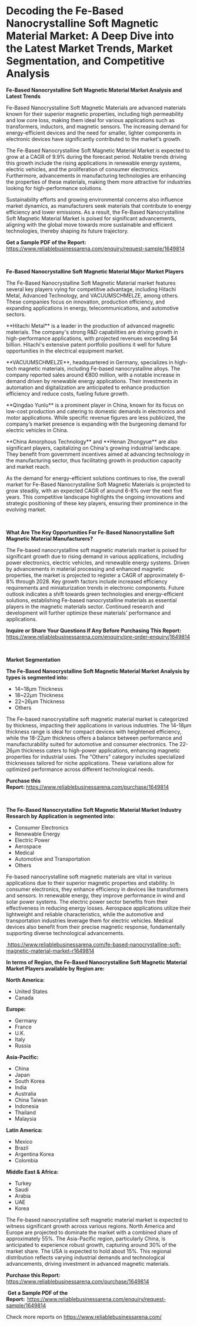 <p><h1>Decoding the Fe-Based Nanocrystalline Soft Magnetic Material Market: A Deep Dive into the Latest Market Trends, Market Segmentation, and Competitive Analysis</h1></p><p><strong>Fe-Based Nanocrystalline Soft Magnetic Material Market Analysis and Latest Trends</strong></p>
<p><p>Fe-Based Nanocrystalline Soft Magnetic Materials are advanced materials known for their superior magnetic properties, including high permeability and low core loss, making them ideal for various applications such as transformers, inductors, and magnetic sensors. The increasing demand for energy-efficient devices and the need for smaller, lighter components in electronic devices have significantly contributed to the market's growth.</p><p>The Fe-Based Nanocrystalline Soft Magnetic Material Market is expected to grow at a CAGR of 9.9% during the forecast period. Notable trends driving this growth include the rising applications in renewable energy systems, electric vehicles, and the proliferation of consumer electronics. Furthermore, advancements in manufacturing technologies are enhancing the properties of these materials, making them more attractive for industries looking for high-performance solutions. </p><p>Sustainability efforts and growing environmental concerns also influence market dynamics, as manufacturers seek materials that contribute to energy efficiency and lower emissions. As a result, the Fe-Based Nanocrystalline Soft Magnetic Material Market is poised for significant advancements, aligning with the global move towards more sustainable and efficient technologies, thereby shaping its future trajectory.</p></p>
<p><strong>Get a Sample PDF of the Report:&nbsp;</strong> <a href="https://www.reliablebusinessarena.com/enquiry/request-sample/1649814?utm_campaign=3268&utm_medium=2&utm_source=Github&utm_content=ia&utm_term=26032025&utm_id=fe-based-nanocrystalline-soft-magnetic-material">https://www.reliablebusinessarena.com/enquiry/request-sample/1649814</a></p>
<p>&nbsp;</p>
<p><strong>Fe-Based Nanocrystalline Soft Magnetic Material Major Market Players</strong></p>
<p><p>The Fe-Based Nanocrystalline Soft Magnetic Material market features several key players vying for competitive advantage, including Hitachi Metal, Advanced Technology, and VACUUMSCHMELZE, among others. These companies focus on innovation, production efficiency, and expanding applications in energy, telecommunications, and automotive sectors.</p><p>**Hitachi Metal** is a leader in the production of advanced magnetic materials. The company's strong R&D capabilities are driving growth in high-performance applications, with projected revenues exceeding $4 billion. Hitachi's extensive patent portfolio positions it well for future opportunities in the electrical equipment market.</p><p>**VACUUMSCHMELZE**, headquartered in Germany, specializes in high-tech magnetic materials, including Fe-based nanocrystalline alloys. The company reported sales around €800 million, with a notable increase in demand driven by renewable energy applications. Their investments in automation and digitalization are anticipated to enhance production efficiency and reduce costs, fueling future growth.</p><p>**Qingdao Yunlu** is a prominent player in China, known for its focus on low-cost production and catering to domestic demands in electronics and motor applications. While specific revenue figures are less publicized, the company’s market presence is expanding with the burgeoning demand for electric vehicles in China.</p><p>**China Amorphous Technology** and **Henan Zhongyue** are also significant players, capitalizing on China's growing industrial landscape. They benefit from government incentives aimed at advancing technology in the manufacturing sector, thus facilitating growth in production capacity and market reach.</p><p>As the demand for energy-efficient solutions continues to rise, the overall market for Fe-Based Nanocrystalline Soft Magnetic Materials is projected to grow steadily, with an expected CAGR of around 6-8% over the next five years. This competitive landscape highlights the ongoing innovations and strategic positioning of these key players, ensuring their prominence in the evolving market.</p></p>
<p>&nbsp;</p>
<p><strong>What Are The Key Opportunities For Fe-Based Nanocrystalline Soft Magnetic Material Manufacturers?</strong></p>
<p><p>The Fe-based nanocrystalline soft magnetic materials market is poised for significant growth due to rising demand in various applications, including power electronics, electric vehicles, and renewable energy systems. Driven by advancements in material processing and enhanced magnetic properties, the market is projected to register a CAGR of approximately 6-8% through 2028. Key growth factors include increased efficiency requirements and miniaturization trends in electronic components. Future outlook indicates a shift towards green technologies and energy-efficient solutions, establishing Fe-based nanocrystalline materials as essential players in the magnetic materials sector. Continued research and development will further optimize these materials' performance and applications.</p></p>
<p><strong>Inquire or Share Your Questions If Any Before Purchasing This Report:</strong> <a href="https://www.reliablebusinessarena.com/enquiry/pre-order-enquiry/1649814?utm_campaign=3268&utm_medium=2&utm_source=Github&utm_content=ia&utm_term=26032025&utm_id=fe-based-nanocrystalline-soft-magnetic-material">https://www.reliablebusinessarena.com/enquiry/pre-order-enquiry/1649814</a></p>
<p>&nbsp;</p>
<p><strong>Market Segmentation</strong></p>
<p><strong>The Fe-Based Nanocrystalline Soft Magnetic Material Market Analysis by types is segmented into:</strong></p>
<p><ul><li>14~18μm Thickness</li><li>18~22μm Thickness</li><li>22~26μm Thickness</li><li>Others</li></ul></p>
<p><p>The Fe-based nanocrystalline soft magnetic material market is categorized by thickness, impacting their applications in various industries. The 14-18μm thickness range is ideal for compact devices with heightened efficiency, while the 18-22μm thickness offers a balance between performance and manufacturability suited for automotive and consumer electronics. The 22-26μm thickness caters to high-power applications, enhancing magnetic properties for industrial uses. The "Others" category includes specialized thicknesses tailored for niche applications. These variations allow for optimized performance across different technological needs.</p></p>
<p><strong>Purchase this Report:&nbsp;</strong><a href="https://www.reliablebusinessarena.com/purchase/1649814?utm_campaign=3268&utm_medium=2&utm_source=Github&utm_content=ia&utm_term=26032025&utm_id=fe-based-nanocrystalline-soft-magnetic-material">https://www.reliablebusinessarena.com/purchase/1649814</a></p>
<p>&nbsp;</p>
<p><strong>The Fe-Based Nanocrystalline Soft Magnetic Material Market Industry Research by Application is segmented into:</strong></p>
<p><ul><li>Consumer Electronics</li><li>Renewable Energy</li><li>Electric Power</li><li>Aerospace</li><li>Medical</li><li>Automotive and Transportation</li><li>Others</li></ul></p>
<p><p>Fe-based nanocrystalline soft magnetic materials are vital in various applications due to their superior magnetic properties and stability. In consumer electronics, they enhance efficiency in devices like transformers and sensors. In renewable energy, they improve performance in wind and solar power systems. The electric power sector benefits from their effectiveness in reducing energy losses. Aerospace applications utilize their lightweight and reliable characteristics, while the automotive and transportation industries leverage them for electric vehicles. Medical devices also benefit from their precise magnetic response, fundamentally supporting diverse technological advancements.</p></p>
<p><a href="https://www.reliablebusinessarena.com/fe-based-nanocrystalline-soft-magnetic-material-market-r1649814?utm_campaign=3268&utm_medium=2&utm_source=Github&utm_content=ia&utm_term=26032025&utm_id=fe-based-nanocrystalline-soft-magnetic-material">&nbsp;https://www.reliablebusinessarena.com/fe-based-nanocrystalline-soft-magnetic-material-market-r1649814</a></p>
<p><strong>In terms of Region, the Fe-Based Nanocrystalline Soft Magnetic Material Market Players available by Region are:</strong></p>
<p>
    <p> <strong> North America: </strong>
        <ul>
            <li>United States</li>
            <li>Canada</li>
        </ul>
        </p> 
    <p> <strong> Europe: </strong>
        <ul>
            <li>Germany</li>
            <li>France</li>
            <li>U.K.</li>
            <li>Italy</li>
            <li>Russia</li>
        </ul>
        </p> 
    <p> <strong> Asia-Pacific: </strong>
        <ul>
            <li>China</li>
            <li>Japan</li>
            <li>South Korea</li>
            <li>India</li>
            <li>Australia</li>
            <li>China Taiwan</li>
            <li>Indonesia</li>
            <li>Thailand</li>
            <li>Malaysia</li>
        </ul>
        </p> 
    <p> <strong> Latin America: </strong>
        <ul>
            <li>Mexico</li>
            <li>Brazil</li>
            <li>Argentina Korea</li>
            <li>Colombia</li>
        </ul>
        </p> 
    <p> <strong> Middle East & Africa: </strong>
        <ul>
            <li>Turkey</li>
            <li>Saudi</li>
            <li>Arabia</li>
            <li>UAE</li>
            <li>Korea</li>
        </ul>
    </p>
    </p>
<p><p>The Fe-based nanocrystalline soft magnetic material market is expected to witness significant growth across various regions. North America and Europe are projected to dominate the market with a combined share of approximately 55%. The Asia-Pacific region, particularly China, is anticipated to experience robust growth, capturing around 30% of the market share. The USA is expected to hold about 15%. This regional distribution reflects varying industrial demands and technological advancements, driving investment in advanced magnetic materials.</p></p>
<p><strong>Purchase this Report: </strong><a href="https://www.reliablebusinessarena.com/purchase/1649814?utm_campaign=3268&utm_medium=2&utm_source=Github&utm_content=ia&utm_term=26032025&utm_id=fe-based-nanocrystalline-soft-magnetic-material">https://www.reliablebusinessarena.com/purchase/1649814</a></p>
<p>&nbsp;<strong>Get a Sample PDF of the Report:&nbsp;&nbsp;</strong><a href="https://www.reliablebusinessarena.com/enquiry/request-sample/1649814?utm_campaign=3268&utm_medium=2&utm_source=Github&utm_content=ia&utm_term=26032025&utm_id=fe-based-nanocrystalline-soft-magnetic-material">https://www.reliablebusinessarena.com/enquiry/request-sample/1649814</a></p>
<p><strong></strong></p>
<p>Check more reports on <a href="https://www.reliablebusinessarena.com/?utm_campaign=3268&utm_medium=2&utm_source=Github&utm_content=ia&utm_term=26032025&utm_id=fe-based-nanocrystalline-soft-magnetic-material">https://www.reliablebusinessarena.com/</a></p>